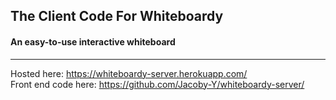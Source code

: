 ## The Client Code For Whiteboardy
#### An easy-to-use interactive whiteboard

___

Hosted here: https://whiteboardy-server.herokuapp.com/   
Front end code here: https://github.com/Jacoby-Y/whiteboardy-server/